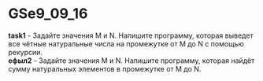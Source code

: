 # GSe9_09_16
**task1** - Задайте значения M и N. Напишите программу, которая выведет все чётные натуральные числа на промежутке от M до N с помощью рекурсии.   
**ефыл2** - Задайте значения M и N. Напишите программу, которая найдёт сумму натуральных элементов в промежутке от M до N.   

